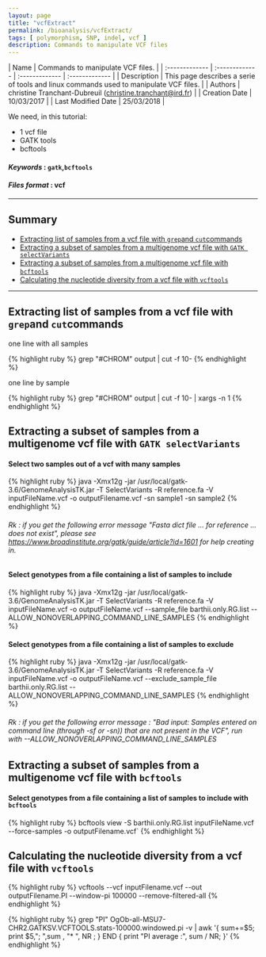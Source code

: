 ```yaml
---
layout: page
title: "vcfExtract"
permalink: /bioanalysis/vcfExtract/
tags: [ polymorphism, SNP, indel, vcf ]
description: Commands to manipulate VCF files
---
```

| Name | Commands to manipulate VCF files. |
| :------------- | :------------- | :------------- | :------------- |
| Description | This page describes a serie of tools and linux commands used to manipulate VCF files. |
| Authors | christine Tranchant-Dubreuil (christine.tranchant@ird.fr)  |
| Creation Date | 10/03/2017 |
| Last Modified Date | 25/03/2018 |

We need, in this tutorial:
* 1 vcf file
* GATK tools
* bcftools

#### _Keywords_ : `gatk`,`bcftools`

#### _Files format_ : vcf

***

## Summary

<!-- TOC depthFrom:2 depthTo:2 withLinks:1 updateOnSave:1 orderedList:0 -->

- [Extracting list of samples from a vcf file with `grep`and `cut`commands](#sample-list)
- [Extracting a subset of samples from a multigenome vcf file with `GATK selectVariants`](#sample-from-vcf-gatk)
- [Extracting a subset of samples from a multigenome vcf file with `bcftools`](#sample-from-vcf-bcftools)
- [Calculating the nucleotide diversity from a vcf file with `vcftools`](#calculating-pi)

<!-- /TOC -->

***

<a name="sample-list"></a>
## Extracting list of samples from a vcf file with `grep`and `cut`commands

one line with all samples

{% highlight ruby %}
grep "#CHROM" output | cut -f 10-
{% endhighlight %}

one line by sample

{% highlight ruby %}
grep "#CHROM" output | cut -f 10- | xargs -n 1
{% endhighlight %}

<a name="sample-from-vcf-gatk"></a>
## Extracting a subset of samples from a multigenome vcf file with `GATK selectVariants`

#### Select two samples out of a vcf with many samples

{% highlight ruby %}
java -Xmx12g -jar /usr/local/gatk-3.6/GenomeAnalysisTK.jar -T SelectVariants -R reference.fa -V inputFileName.vcf -o outputFilename.vcf -sn sample1 -sn sample2
{% endhighlight %}

###### Rk : if you get the following error message "_Fasta dict file ... for reference ... does not exist_", please see https://www.broadinstitute.org/gatk/guide/article?id=1601 for help creating in.


#### Select genotypes from a file containing a list of samples to include

{% highlight ruby %}
java -Xmx12g -jar /usr/local/gatk-3.6/GenomeAnalysisTK.jar -T SelectVariants -R reference.fa -V inputFileName.vcf -o outputFileName.vcf --sample_file barthii.only.RG.list  --ALLOW_NONOVERLAPPING_COMMAND_LINE_SAMPLES
{% endhighlight %}

#### Select genotypes from a file containing a list of samples to exclude

{% highlight ruby %}
java -Xmx12g -jar /usr/local/gatk-3.6/GenomeAnalysisTK.jar -T SelectVariants -R reference.fa -V inputFileName.vcf -o outputFileName.vcf --exclude_sample_file barthii.only.RG.list  --ALLOW_NONOVERLAPPING_COMMAND_LINE_SAMPLES
{% endhighlight %}

###### Rk : if you get the following error message : "_Bad input: Samples entered on command line (through -sf or -sn)) that are not present in the VCF_", run with --ALLOW_NONOVERLAPPING_COMMAND_LINE_SAMPLES


<a name="sample-from-vcf-bcftools"></a>
## Extracting a subset of samples from a multigenome vcf file with `bcftools`
#### Select genotypes from a file containing a list of samples to include with `bcftools`

{% highlight ruby %}
bcftools view -S barthii.only.RG.list inputFileName.vcf --force-samples -o outputFilename.vcf`
{% endhighlight %}


<a name="calculating-pi"></a>
## Calculating the nucleotide diversity from a vcf file with `vcftools`

{% highlight ruby %}
vcftools --vcf inputFilename.vcf  --out outputFilename.PI  --window-pi 100000 --remove-filtered-all
{% endhighlight %}

{% highlight ruby %}
grep "PI" OgOb-all-MSU7-CHR2.GATKSV.VCFTOOLS.stats-100000.windowed.pi -v | awk '{ sum+=$5; print $5,"; ",sum , "* ", NR ; } END { print "PI average :", sum / NR; }'
{% endhighlight %}
